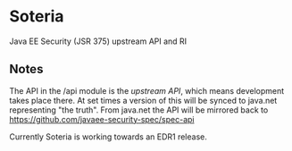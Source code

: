 # Soteria

Java EE Security (JSR 375) upstream API and RI

Notes
-----

The API in the /api module is the *upstream API*, which means development takes place there. At set times a version of this will be synced to java.net representing "the truth". 
From java.net the API will be mirrored back to https://github.com/javaee-security-spec/spec-api

Currently Soteria is working towards an EDR1 release.

